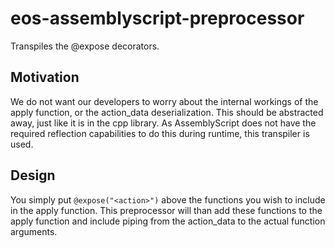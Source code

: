 # eos-assemblyscript-preprocessor
Transpiles the @expose decorators.

## Motivation
We do not want our developers to worry about the internal workings of the apply function, or the action_data deserialization. This should be abstracted away, just like it is in the cpp library. As AssemblyScript does not have the required reflection capabilities to do this during runtime, this transpiler is used.

## Design
You simply put `@expose("<action>")` above the functions you wish to include in the apply function. This preprocessor will than add these functions to the apply function and include piping from the action_data to the actual function arguments.
